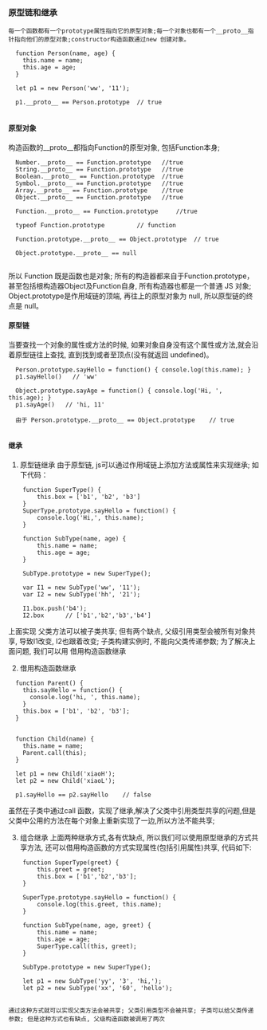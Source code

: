 ### 原型链和继承  
    每一个函数都有一个prototype属性指向它的原型对象;每一个对象也都有一个__proto__指针指向他们的原型对象;constructor构造函数通过new 创建对象。

```
  function Person(name, age) {
    this.name = name;
    this.age = age;
  }
  
  let p1 = new Person('ww', '11');
  
  p1.__proto__ == Person.prototype  // true
  
```

#### 原型对象
  构造函数的__proto__都指向Function的原型对象, 包括Function本身;
```
  Number.__proto__ == Function.prototype   //true
  String.__proto__ == Function.prototype   //true
  Boolean.__proto__ == Function.prototype  //true
  Symbol.__proto__ == Function.prototype   //true
  Array.__proto__ == Function.prototype    //true
  Object.__proto__ == Function.prototype   //true
  
  Function.__proto__ == Function.prototype     //true
  
  typeof Function.prototype         // function
  
  Function.prototype.__proto__ == Object.prototype  // true
  
  Object.prototype.__proto__ == null
  
```
  所以 Function 既是函数也是对象; 所有的构造器都来自于Function.prototype，甚至包括根构造器Object及Function自身, 所有构造器也都是一个普通 JS 对象;
  Object.prototype是作用域链的顶端, 再往上的原型对象为 null, 所以原型链的终点是 null。
  
#### 原型链
  当要查找一个对象的属性或方法的时候, 如果对象自身没有这个属性或方法,就会沿着原型链往上查找, 直到找到或者至顶点(没有就返回 undefined)。
  
```
  Person.prototype.sayHello = function() { console.log(this.name); }
  p1.sayHello()   // 'ww'
  
  Object.prototype.sayAge = function() { console.log('Hi, ', this.age); }
  p1.sayAge()   // 'hi, 11'
  
  由于 Person.prototype.__proto__ == Object.prototype    // true 
  
```

#### 继承
 1. 原型链继承
    由于原型链, js可以通过作用域链上添加方法或属性来实现继承; 如下代码：
```
    function SuperType() {
        this.box = ['b1', 'b2', 'b3']
    }
    SuperType.prototype.sayHello = function() {
        console.log('Hi,', this.name);	
    }

    function SubType(name, age) {
        this.name = name;
        this.age = age;
    }

    SubType.prototype = new SuperType();

    var I1 = new SubType('ww', '11');
    var I2 = new SubType('hh', '21');
    
    I1.box.push('b4');
    I2.box      // ['b1','b2','b3','b4']
```
  上面实现 父类方法可以被子类共享; 但有两个缺点, 父级引用类型会被所有对象共享, 导致I1改变, I2也跟着改变; 子类构建实例时, 不能向父类传递参数;
  为了解决上面问题, 我们可以用 借用构造函数继承 
  
  2. 借用构造函数继承
  
```
  function Parent() {
    this.sayHello = function() {
      console.log('hi, ', this.name);
    }
    this.box = ['b1', 'b2', 'b3'];
  }


  function Child(name) {
    this.name = name;
    Parent.call(this);
  }

  let p1 = new Child('xiaoH');
  let p2 = new Child('xiaoL');
  
  p1.sayHello == p2.sayHello    // false
```
  虽然在子类中通过call 函数，实现了继承,解决了父类中引用类型共享的问题,但是父类中公用的方法在每个对象上重新实现了一边,所以方法不能共享;
  
  3. 组合继承
     上面两种继承方式,各有优缺点, 所以我们可以使用原型继承的方式共享方法, 还可以借用构造函数的方式实现属性(包括引用属性)共享, 代码如下: 
```
    function SuperType(greet) {
        this.greet = greet;
        this.box = ['b1','b2','b3'];
    }

    SuperType.prototype.sayHello = function() {
        console.log(this.greet, this.name);	
    }

    function SubType(name, age, greet) {
        this.name = name;
        this.age = age;
        SuperType.call(this, greet);
    }

    SubType.prototype = new SuperType();

    let p1 = new SubType('yy', '3', 'hi,');
    let p2 = new SubType('xx', '60', 'hello');
    
```
    通过这种方式就可以实现父类方法会被共享; 父类引用类型不会被共享; 子类可以给父类传递参数; 但是这种方式也有缺点, 父级构造函数被调用了两次
  
  
